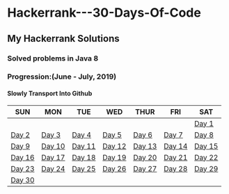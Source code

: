 # Hackerrank---30-Days-Of-Code
## My Hackerrank Solutions
### Solved problems in Java 8 

### Progression:(June - July, 2019)
#### Slowly Transport Into Github

SUN | MON | TUE | WED | THUR | FRI | SAT
--- | --- | --- | --- | --- | --- | ---
   |   |   |   |   |   |   | [Day 1](https://github.com/lucius-xiao-liu/Hackerrank---30-Days-Of-Code/tree/master/Day%201:%20Hello%20World)
 [Day 2](https://github.com/lucius-xiao-liu/Hackerrank---30-Days-Of-Code/tree/master/Day%202:%20Operators) | [Day 3]() | [Day 4]() | [Day 5]() | [Day 6]() | [Day 7]() | [Day 8](https://github.com/lucius-xiao-liu/Hackerrank---30-Days-Of-Code/tree/master/Day%208:%20Dictionaries%20and%20Maps) 
 [Day 9](https://github.com/lucius-xiao-liu/Hackerrank---30-Days-Of-Code/tree/master/Day%209:%20Recursion%203) | [Day 10](https://github.com/lucius-xiao-liu/Hackerrank---30-Days-Of-Code/blob/master/Day%2010:%20Binary%20Numbers) | [Day 11](https://github.com/lucius-xiao-liu/Hackerrank---30-Days-Of-Code/tree/master/Day%2011:%202D%20Arrays) | [Day 12]() | [Day 13]() | [Day 14]() | [Day 15]() 
 [Day 16]() | [Day 17]() | [Day 18]() | [Day 19]() | [Day 20]() | [Day 21]() | [Day 22]() 
 [Day 23]() | [Day 24]() | [Day 25]() | [Day 26]() | [Day 27]() | [Day 28]() | [Day 29]()
 [Day 30]() |   |   |   |   |   |   
